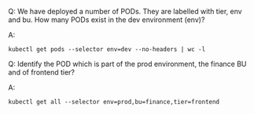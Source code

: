 Q: We have deployed a number of PODs. They are labelled with tier, env and bu. How many PODs exist in the dev environment (env)?


A: 
```
kubectl get pods --selector env=dev --no-headers | wc -l
```


Q: Identify the POD which is part of the prod environment, the finance BU and of frontend tier?

A: 
```
kubectl get all --selector env=prod,bu=finance,tier=frontend
```